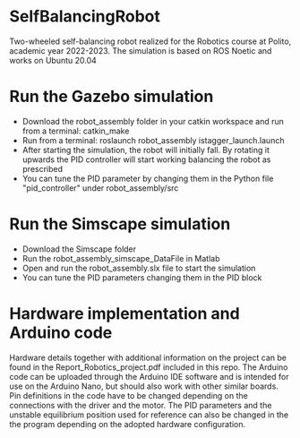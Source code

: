 # SelfBalancingRobot
Two-wheeled self-balancing robot realized for the Robotics course at Polito, academic year 2022-2023. The simulation is based on ROS Noetic and works on Ubuntu 20.04

# Run the Gazebo simulation
- Download the robot_assembly folder in your catkin workspace and run from a terminal: catkin_make
- Run from a terminal: roslaunch robot_assembly istagger_launch.launch
- After starting the simulation, the robot will initially fall. By rotating it upwards the PID controller will start working balancing the robot as prescribed
- You can tune the PID parameter by changing them in the Python file "pid_controller" under robot_assembly/src

# Run the Simscape simulation
- Download the Simscape folder
- Run the robot_assembly_simscape_DataFile in Matlab
- Open and run the robot_assembly.slx file to start the simulation
- You can tune the PID parameters changing them in the PID block

# Hardware implementation and Arduino code
Hardware details together with additional information on the project can be found in the Report_Robotics_project.pdf included in this repo.
The Arduino code can be uploaded through the Arduino IDE software and is intended for use on the Arduino Nano, but should also work with other similar boards. Pin definitions in the code have to be changed depending on the connections with the driver and the motor. The PID parameters and the unstable equilibrium position used for reference can also be changed in the the program depending on the adopted hardware configuration.
